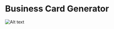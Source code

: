 # Business Card Generator

<img src="https://ukvirtfept112-dxb9792.slack.com/files/U04AM1SLC11/F04ULB6UU3A/final-project-2.pdf" alt="Alt text" title="Optional title">
